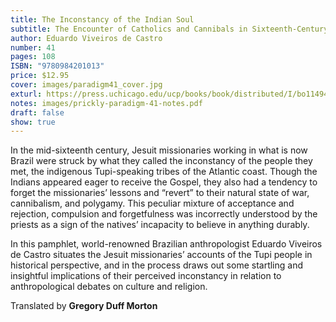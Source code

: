 ```yaml
---
title: The Inconstancy of the Indian Soul
subtitle: The Encounter of Catholics and Cannibals in Sixteenth-Century Brazil
author: Eduardo Viveiros de Castro
number: 41
pages: 108
ISBN: "9780984201013"
price: $12.95
cover: images/paradigm41_cover.jpg
exturl: https://press.uchicago.edu/ucp/books/book/distributed/I/bo11494157.html
notes: images/prickly-paradigm-41-notes.pdf
draft: false
show: true
---
```

In the mid-sixteenth century, Jesuit missionaries working in what is now Brazil were struck by what they called the inconstancy of the people they met, the indigenous Tupi-speaking tribes of the Atlantic coast. Though the Indians appeared eager to receive the Gospel, they also had a tendency to forget the missionaries’ lessons and “revert” to their natural state of war, cannibalism, and polygamy. This peculiar mixture of acceptance and rejection, compulsion and forgetfulness was incorrectly understood by the priests as a sign of the natives’ incapacity to believe in anything durably.

In this pamphlet, world-renowned Brazilian anthropologist Eduardo Viveiros de Castro situates the Jesuit missionaries’ accounts of the Tupi people in historical perspective, and in the process draws out some startling and insightful implications of their perceived inconstancy in relation to anthropological debates on culture and religion.

Translated by **Gregory Duff Morton**